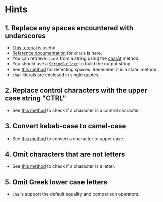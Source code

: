 # Hints

## 1. Replace any spaces encountered with underscores

- [This tutorial][chars-tutorial] is useful.
- [Reference documentation][chars-docs] for `char`s is here.
- You can retrieve `char`s from a string using the [charAt][char-at] method.
- You should use a [`StringBuilder`][string-builder] to build the output string.
- See [this method][iswhitespace] for detecting spaces. Remember it is a static method.
- `char` literals are enclosed in single quotes.

## 2. Replace control characters with the upper case string "CTRL"

- See [this method][iscontrol] to check if a character is a control character.

## 3. Convert kebab-case to camel-case

- See [this method][toupper] to convert a character to upper case.

## 4. Omit characters that are not letters

- See [this method][isLetter] to check if a character is a letter.

## 5. Omit Greek lower case letters

- `char`s support the default equality and comparison operators.

[chars-docs]: https://docs.oracle.com/en/java/javase/14/docs/api/java.base/java/lang/Character.html
[chars-tutorial]: https://docs.oracle.com/javase/tutorial/java/data/characters.html
[char-at]: https://docs.oracle.com/en/java/javase/14/docs/api/java.base/java/lang/String.html#charAt(int)
[string-builder]: https://docs.oracle.com/en/java/javase/14/docs/api/java.base/java/lang/StringBuilder.html
[iswhitespace]: https://docs.oracle.com/en/java/javase/14/docs/api/java.base/java/lang/Character.html#isWhitespace(char)
[iscontrol]: https://docs.oracle.com/en/java/javase/14/docs/api/java.base/java/lang/Character.html#isISOControl(char)
[toupper]: https://docs.oracle.com/en/java/javase/14/docs/api/java.base/java/lang/Character.html#toUpperCase(char)
[isLetter]: https://docs.oracle.com/en/java/javase/14/docs/api/java.base/java/lang/Character.html#isLetter(char)